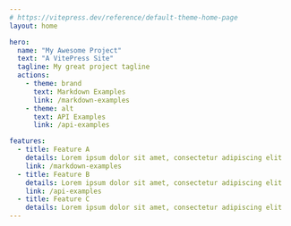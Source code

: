 ```yaml
---
# https://vitepress.dev/reference/default-theme-home-page
layout: home

hero:
  name: "My Awesome Project"
  text: "A VitePress Site"
  tagline: My great project tagline
  actions:
    - theme: brand
      text: Markdown Examples
      link: /markdown-examples
    - theme: alt
      text: API Examples
      link: /api-examples

features:
  - title: Feature A
    details: Lorem ipsum dolor sit amet, consectetur adipiscing elit
    link: /markdown-examples
  - title: Feature B
    details: Lorem ipsum dolor sit amet, consectetur adipiscing elit
    link: /api-examples
  - title: Feature C
    details: Lorem ipsum dolor sit amet, consectetur adipiscing elit
---
```


